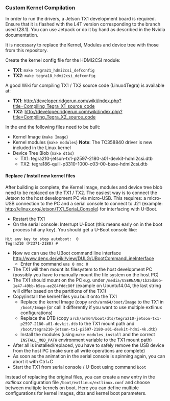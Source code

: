 ### Custom Kernel Compilation

In order to run the drivers, a Jetson TX1 development board is required. Ensure that it is flashed with the L4T version corresponding to the branch used (28.1). You can use Jetpack or do it by hand as described in the Nvidia documentation.

It is necessary to replace the Kernel, Modules and device tree with those from this repository.

Create the kernel config file for the HDMI2CSI module:
* **TX1**: `make tegra21_hdmi2csi_defconfig`
* **TX2**: `make tegra18_hdmi2csi_defconfig`


A good Wiki for compiling TX1 / TX2 source code (Linux4Tegra) is available at:
* **TX1**: http://developer.ridgerun.com/wiki/index.php?title=Compiling_Tegra_X1_source_code
* **TX2**: http://developer.ridgerun.com/wiki/index.php?title=Compiling_Tegra_X2_source_code

In the end the following files need to be built:
* Kernel Image (`make Image`)
* Kernel modules (`make modules`) **Note**: The TC358840 driver is new included in the Linux kernel
* Device Tree Blob (`make dtbs`)
  * TX1: tegra210-jetson-tx1-p2597-2180-a01-devkit-hdmi2csi.dtb
  * TX2: tegra186-quill-p3310-1000-c03-00-base-hdmi2csi.dtb

#### Replace / Install new kernel files
After building is complete, the Kernel image, modules and device tree blob need to be replaced on the TX1 / TX2. The easiest way is to connect the Jetson to the host development PC via micro-USB. This requires: a micro-USB connection to the PC and a serial console to connect to J21 (example: http://elinux.org/Jetson/TX1_Serial_Console) for interfacing with U-Boot.

* Restart the TX1  
* On the serial console: Interrupt U-Boot (this means early on in the boot process hit any key). You should get a U-Boot console like:
```
Hit any key to stop autoboot:  0
Tegra210 (P2371-2180) #
```
* Now we can use the UBoot command line interface http://www.denx.de/wiki/view/DULG/UBootCommandLineInterface
    * Enter the command `ums 0 mmc 0` 
* The TX1 will then mount its filesystem to the host development PC (possibly you have to manually mount the file system on the host PC)
* The TX1 should mount on the PC e.g. under `/media/USERNAME/1b25da0b-1e47-49bb-b5ea-ae284fddc80f` (example on Ubuntu14.04, the last string will differ based on the partitions of the TX1)
* Copy/install the kernel files you built onto the TX1
    * Replace the kernel Image (copy `arch/arm64/boot/Image` to the TX1 in `/boot/Image` (or call it differently if you want to use multiple extlinux configurations)
    * Replace the DTB (copy `arch/arm64/boot/dts/tegra210-jetson-tx1-p2597-2180-a01-devkit.dtb` to the TX1 mount path and `/boot/tegra210-jetson-tx1-p2597-2180-a01-devkit-hdmi-4k.dtb`)
    * Install the modules (using `make modules_install` and the correct `INSTALL_MOD_PATH` environment variable to the TX1 mount path) 
* After all is installed/replaced, you have to safely remove the USB device from the host PC (make sure all write operations are complete)
* As soon as the animation in the serial console is spinning again, you can abort it with Ctrl+C 
* Start the TX1 from serial console / U-Boot using command `boot`


Instead of replacing the original files, you can create a new entry in the _extlinux_ configuration file `/boot/extlinux/extlinux.conf` and choose between multiple kernels on boot.
Here you can define multiple configurations for kernel images, dtbs and kernel boot parameters. 